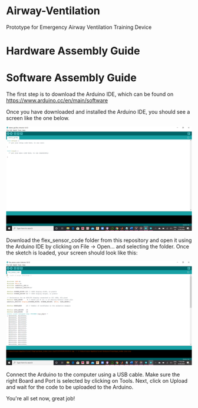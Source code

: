 # Airway-Ventilation
Prototype for Emergency Airway Ventilation Training Device

# Hardware Assembly Guide

# Software Assembly Guide

The first step is to download the Arduino IDE, which can be found on https://www.arduino.cc/en/main/software

Once you have downloaded and installed the Arduino IDE, you should see a screen like the one below. 

![](init_arduino.png)

Download the flex_sensor_code folder from this repository and open it using the Arduino IDE by clicking on File -> Open... and selecting the folder. Once the sketch is loaded, your screen should look like this:

![](loaded_arduino.png)

Connect the Arduino to the computer using a USB cable. Make sure the right Board and Port is selected by clicking on Tools. Next, 
click on Upload and wait for the code to be uploaded to the Arduino. 

You're all set now, great job!

